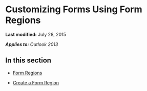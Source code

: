 
# Customizing Forms Using Form Regions

 **Last modified:** July 28, 2015

 _**Applies to:** Outlook 2013_

## In this section


-  [Form Regions](66e80f83-60db-e3b1-47e9-097f855f6512.md)
    
-  [Create a Form Region](695b95a5-c795-cb4a-8d35-ba12b0007b1f.md)
    
